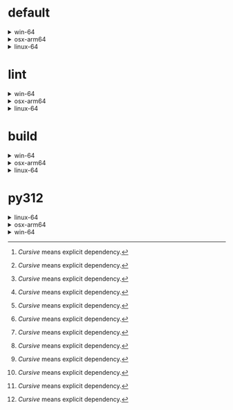 # default

<details>
<summary>win-64</summary>

| Dependency[^1] | Before | After | Change |
| - | - | - | - |
|*ordered_enum*|0.0.8|0.0.9|Patch Upgrade|
|*pydantic*|2.7.1|2.7.4|Patch Upgrade|
|*pytest*|8.2.1|8.2.2|Patch Upgrade|
|ca-certificates|2024.2.2|2024.6.2|Minor Upgrade|
|libsqlite|3.45.3|3.46.0|Minor Upgrade|
|libzlib|1.2.13|1.3.1|Minor Upgrade|
|packaging|24.0|24.1|Minor Upgrade|
|typing-extensions|4.11.0|4.12.2|Minor Upgrade|
|typing_extensions|4.11.0|4.12.2|Minor Upgrade|
|vc14_runtime|14.38.33135|14.40.33810|Minor Upgrade|
|vs2015_runtime|14.38.33135|14.40.33810|Minor Upgrade|
|zipp|3.17.0|3.19.2|Minor Upgrade|
|openssl|3.3.0|3.3.1|Patch Upgrade|
|pydantic-core|2.18.2|2.18.4|Patch Upgrade|
|vc|ha32ba9b_20|h8a93ad2_20|Only build string|

</details>

<details>
<summary>osx-arm64</summary>

| Dependency[^1] | Before | After | Change |
| - | - | - | - |
|*ordered_enum*|0.0.8|0.0.9|Patch Upgrade|
|*pydantic*|2.7.1|2.7.4|Patch Upgrade|
|*pytest*|8.2.1|8.2.2|Patch Upgrade|
|*py-rattler*|py312h1a1520d_0|py312had01cb0_0|Only build string|
|ca-certificates|2024.2.2|2024.6.2|Minor Upgrade|
|libsqlite|3.45.3|3.46.0|Minor Upgrade|
|libzlib|1.2.13|1.3.1|Minor Upgrade|
|packaging|24.0|24.1|Minor Upgrade|
|typing-extensions|4.11.0|4.12.2|Minor Upgrade|
|typing_extensions|4.11.0|4.12.2|Minor Upgrade|
|zipp|3.17.0|3.19.2|Minor Upgrade|
|openssl|3.3.0|3.3.1|Patch Upgrade|
|pydantic-core|2.18.2|2.18.4|Patch Upgrade|

</details>

<details>
<summary>linux-64</summary>

| Dependency[^1] | Before | After | Change |
| - | - | - | - |
|*ordered_enum*|0.0.8|0.0.9|Patch Upgrade|
|*pydantic*|2.7.1|2.7.4|Patch Upgrade|
|*pytest*|8.2.1|8.2.2|Patch Upgrade|
|ca-certificates|2024.2.2|2024.6.2|Minor Upgrade|
|libsqlite|3.45.3|3.46.0|Minor Upgrade|
|libzlib|1.2.13|1.3.1|Minor Upgrade|
|packaging|24.0|24.1|Minor Upgrade|
|typing-extensions|4.11.0|4.12.2|Minor Upgrade|
|typing_extensions|4.11.0|4.12.2|Minor Upgrade|
|zipp|3.17.0|3.19.2|Minor Upgrade|
|openssl|3.3.0|3.3.1|Patch Upgrade|
|pydantic-core|2.18.2|2.18.4|Patch Upgrade|
|ld_impl_linux-64|hf3520f5_1|hf3520f5_4|Only build string|
|libgcc-ng|h77fa898_7|h77fa898_9|Only build string|
|libgomp|h77fa898_7|h77fa898_9|Only build string|

</details>

# lint

<details>
<summary>win-64</summary>

| Dependency[^1] | Before | After | Change |
| - | - | - | - |
|*typos*|1.21.0|1.22.7|Minor Upgrade|
|*ruff*|0.4.4|0.4.9|Patch Upgrade|
|ca-certificates|2024.2.2|2024.6.2|Minor Upgrade|
|filelock|3.14.0|3.15.1|Minor Upgrade|
|libsqlite|3.45.3|3.46.0|Minor Upgrade|
|libzlib|1.2.13|1.3.1|Minor Upgrade|
|nodeenv|1.8.0|1.9.1|Minor Upgrade|
|vc14_runtime|14.38.33135|14.40.33810|Minor Upgrade|
|vs2015_runtime|14.38.33135|14.40.33810|Minor Upgrade|
|openssl|3.3.0|3.3.1|Patch Upgrade|
|vc|ha32ba9b_20|h8a93ad2_20|Only build string|

</details>

<details>
<summary>osx-arm64</summary>

| Dependency[^1] | Before | After | Change |
| - | - | - | - |
|*typos*|1.21.0|1.22.7|Minor Upgrade|
|*ruff*|0.4.4|0.4.9|Patch Upgrade|
|ca-certificates|2024.2.2|2024.6.2|Minor Upgrade|
|filelock|3.14.0|3.15.1|Minor Upgrade|
|libsqlite|3.45.3|3.46.0|Minor Upgrade|
|libzlib|1.2.13|1.3.1|Minor Upgrade|
|nodeenv|1.8.0|1.9.1|Minor Upgrade|
|openssl|3.3.0|3.3.1|Patch Upgrade|

</details>

<details>
<summary>linux-64</summary>

| Dependency[^1] | Before | After | Change |
| - | - | - | - |
|*typos*|1.21.0|1.22.7|Minor Upgrade|
|*ruff*|0.4.4|0.4.9|Patch Upgrade|
|ca-certificates|2024.2.2|2024.6.2|Minor Upgrade|
|filelock|3.14.0|3.15.1|Minor Upgrade|
|libsqlite|3.45.3|3.46.0|Minor Upgrade|
|libzlib|1.2.13|1.3.1|Minor Upgrade|
|nodeenv|1.8.0|1.9.1|Minor Upgrade|
|openssl|3.3.0|3.3.1|Patch Upgrade|
|ld_impl_linux-64|hf3520f5_1|hf3520f5_4|Only build string|
|libgcc-ng|h77fa898_7|h77fa898_9|Only build string|
|libgomp|h77fa898_7|h77fa898_9|Only build string|
|libstdcxx-ng|hc0a3c3a_7|hc0a3c3a_9|Only build string|

</details>

# build

<details>
<summary>win-64</summary>

| Dependency[^1] | Before | After | Change |
| - | - | - | - |
|*ordered_enum*|0.0.8|0.0.9|Patch Upgrade|
|*pydantic*|2.7.1|2.7.4|Patch Upgrade|
|ca-certificates|2024.2.2|2024.6.2|Minor Upgrade|
|certifi|2024.2.2|2024.6.2|Minor Upgrade|
|libsqlite|3.45.3|3.46.0|Minor Upgrade|
|libzlib|1.2.13|1.3.1|Minor Upgrade|
|more-itertools|10.2.0|10.3.0|Minor Upgrade|
|packaging|24.0|24.1|Minor Upgrade|
|pkginfo|1.10.0|1.11.1|Minor Upgrade|
|typing-extensions|4.11.0|4.12.2|Minor Upgrade|
|typing_extensions|4.11.0|4.12.2|Minor Upgrade|
|vc14_runtime|14.38.33135|14.40.33810|Minor Upgrade|
|vs2015_runtime|14.38.33135|14.40.33810|Minor Upgrade|
|zipp|3.17.0|3.19.2|Minor Upgrade|
|openssl|3.3.0|3.3.1|Patch Upgrade|
|pydantic-core|2.18.2|2.18.4|Patch Upgrade|
|requests|2.32.2|2.32.3|Patch Upgrade|
|vc|ha32ba9b_20|h8a93ad2_20|Only build string|

</details>

<details>
<summary>osx-arm64</summary>

| Dependency[^1] | Before | After | Change |
| - | - | - | - |
|*ordered_enum*|0.0.8|0.0.9|Patch Upgrade|
|*pydantic*|2.7.1|2.7.4|Patch Upgrade|
|ca-certificates|2024.2.2|2024.6.2|Minor Upgrade|
|certifi|2024.2.2|2024.6.2|Minor Upgrade|
|libsqlite|3.45.3|3.46.0|Minor Upgrade|
|libzlib|1.2.13|1.3.1|Minor Upgrade|
|more-itertools|10.2.0|10.3.0|Minor Upgrade|
|packaging|24.0|24.1|Minor Upgrade|
|pkginfo|1.10.0|1.11.1|Minor Upgrade|
|typing-extensions|4.11.0|4.12.2|Minor Upgrade|
|typing_extensions|4.11.0|4.12.2|Minor Upgrade|
|zipp|3.17.0|3.19.2|Minor Upgrade|
|openssl|3.3.0|3.3.1|Patch Upgrade|
|pydantic-core|2.18.2|2.18.4|Patch Upgrade|
|requests|2.32.2|2.32.3|Patch Upgrade|

</details>

<details>
<summary>linux-64</summary>

| Dependency[^1] | Before | After | Change |
| - | - | - | - |
|*ordered_enum*|0.0.8|0.0.9|Patch Upgrade|
|*pydantic*|2.7.1|2.7.4|Patch Upgrade|
|ca-certificates|2024.2.2|2024.6.2|Minor Upgrade|
|certifi|2024.2.2|2024.6.2|Minor Upgrade|
|libsqlite|3.45.3|3.46.0|Minor Upgrade|
|libzlib|1.2.13|1.3.1|Minor Upgrade|
|more-itertools|10.2.0|10.3.0|Minor Upgrade|
|packaging|24.0|24.1|Minor Upgrade|
|pkginfo|1.10.0|1.11.1|Minor Upgrade|
|typing-extensions|4.11.0|4.12.2|Minor Upgrade|
|typing_extensions|4.11.0|4.12.2|Minor Upgrade|
|zipp|3.17.0|3.19.2|Minor Upgrade|
|cryptography|42.0.7|42.0.8|Patch Upgrade|
|openssl|3.3.0|3.3.1|Patch Upgrade|
|pydantic-core|2.18.2|2.18.4|Patch Upgrade|
|requests|2.32.2|2.32.3|Patch Upgrade|
|ld_impl_linux-64|hf3520f5_1|hf3520f5_4|Only build string|
|libgcc-ng|h77fa898_7|h77fa898_9|Only build string|
|libgomp|h77fa898_7|h77fa898_9|Only build string|
|libstdcxx-ng|hc0a3c3a_7|hc0a3c3a_9|Only build string|

</details>

# py312

<details>
<summary>linux-64</summary>

| Dependency[^1] | Before | After | Change |
| - | - | - | - |
|*ordered_enum*|0.0.8|0.0.9|Patch Upgrade|
|*pydantic*|2.7.1|2.7.4|Patch Upgrade|
|*pytest*|8.2.1|8.2.2|Patch Upgrade|
|ca-certificates|2024.2.2|2024.6.2|Minor Upgrade|
|libsqlite|3.45.3|3.46.0|Minor Upgrade|
|libzlib|1.2.13|1.3.1|Minor Upgrade|
|packaging|24.0|24.1|Minor Upgrade|
|typing-extensions|4.11.0|4.12.2|Minor Upgrade|
|typing_extensions|4.11.0|4.12.2|Minor Upgrade|
|zipp|3.17.0|3.19.2|Minor Upgrade|
|openssl|3.3.0|3.3.1|Patch Upgrade|
|pydantic-core|2.18.2|2.18.4|Patch Upgrade|
|ld_impl_linux-64|hf3520f5_1|hf3520f5_4|Only build string|
|libgcc-ng|h77fa898_7|h77fa898_9|Only build string|
|libgomp|h77fa898_7|h77fa898_9|Only build string|

</details>

<details>
<summary>osx-arm64</summary>

| Dependency[^1] | Before | After | Change |
| - | - | - | - |
|*ordered_enum*|0.0.8|0.0.9|Patch Upgrade|
|*pydantic*|2.7.1|2.7.4|Patch Upgrade|
|*pytest*|8.2.1|8.2.2|Patch Upgrade|
|*py-rattler*|py312h1a1520d_0|py312had01cb0_0|Only build string|
|ca-certificates|2024.2.2|2024.6.2|Minor Upgrade|
|libsqlite|3.45.3|3.46.0|Minor Upgrade|
|libzlib|1.2.13|1.3.1|Minor Upgrade|
|packaging|24.0|24.1|Minor Upgrade|
|typing-extensions|4.11.0|4.12.2|Minor Upgrade|
|typing_extensions|4.11.0|4.12.2|Minor Upgrade|
|zipp|3.17.0|3.19.2|Minor Upgrade|
|openssl|3.3.0|3.3.1|Patch Upgrade|
|pydantic-core|2.18.2|2.18.4|Patch Upgrade|

</details>

<details>
<summary>win-64</summary>

| Dependency[^1] | Before | After | Change |
| - | - | - | - |
|*ordered_enum*|0.0.8|0.0.9|Patch Upgrade|
|*pydantic*|2.7.1|2.7.4|Patch Upgrade|
|*pytest*|8.2.1|8.2.2|Patch Upgrade|
|ca-certificates|2024.2.2|2024.6.2|Minor Upgrade|
|libsqlite|3.45.3|3.46.0|Minor Upgrade|
|libzlib|1.2.13|1.3.1|Minor Upgrade|
|packaging|24.0|24.1|Minor Upgrade|
|typing-extensions|4.11.0|4.12.2|Minor Upgrade|
|typing_extensions|4.11.0|4.12.2|Minor Upgrade|
|vc14_runtime|14.38.33135|14.40.33810|Minor Upgrade|
|vs2015_runtime|14.38.33135|14.40.33810|Minor Upgrade|
|zipp|3.17.0|3.19.2|Minor Upgrade|
|openssl|3.3.0|3.3.1|Patch Upgrade|
|pydantic-core|2.18.2|2.18.4|Patch Upgrade|
|vc|ha32ba9b_20|h8a93ad2_20|Only build string|

</details>

[^1]: *Cursive* means explicit dependency.
[^2]: Dependency got downgraded.
